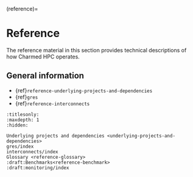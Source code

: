 (reference)=
# Reference

The reference material in this section provides technical descriptions of how
Charmed HPC operates.

## General information

- {ref}`reference-underlying-projects-and-dependencies`
- {ref}`gres`
- {ref}`reference-interconnects`
<!-- - {ref}`reference-benchmarks` -->
<!-- - {ref}`reference-monitoring` -->


```{toctree}
:titlesonly:
:maxdepth: 1
:hidden:

Underlying projects and dependencies <underlying-projects-and-dependencies>
gres/index
interconnects/index
Glossary <reference-glossary>
:draft:Benchmarks<reference-benchmark>
:draft:monitoring/index

```
